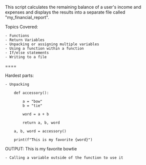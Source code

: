 This script calculates the remaining balance of a user's income and expenses and displays the results into a separate file called "my_financial_report".

Topics Covered:

    - Functions
    - Return Variables
    - Unpacking or assigning multiple variables
    - Using a function within a function
    - If/else statements
    - Writing to a file

====

Hardest parts:

    - Unpacking

        def accessory():

            a = "bow"
            b = "tie"

            word = a + b

            return a, b, word

        a, b, word = accessory()

        print(f"This is my favorite {word}")

OUTPUT: This is my favorite bowtie

    - Calling a variable outside of the function to use it

